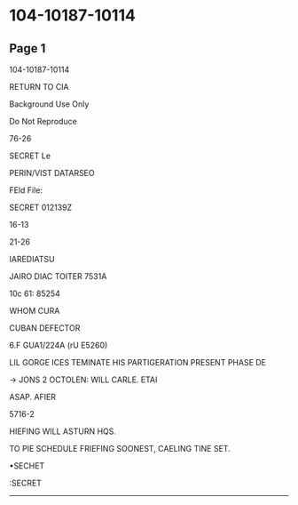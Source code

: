 # 104-10187-10114

## Page 1

104-10187-10114

RETURN TO CIA

Background Use Only

Do Not Reproduce

76-26

SECRET Le

PERIN/VIST DATARSEO

FEld File:

SECRET 012139Z

16-13

21-26

IAREDIATSU

JAIRO DIAC TOITER 7531A

10c 61: 85254

WHOM CURA

CUBAN DEFECTOR

6.F GUA1/224A (rU E5260)

LIL GORGE ICES TEMINATE HIS PARTIGERATION PRESENT PHASE DE

→ JONS 2 OCTOLEN: WILL CARLE. ETAI

ASAP. AFIER

5716-2

HIEFING WILL ASTURN HQS.

TO PIE SCHEDULE FRIEFING SOONEST, CAELING TINE SET.

•SECHET

:SECRET

---

